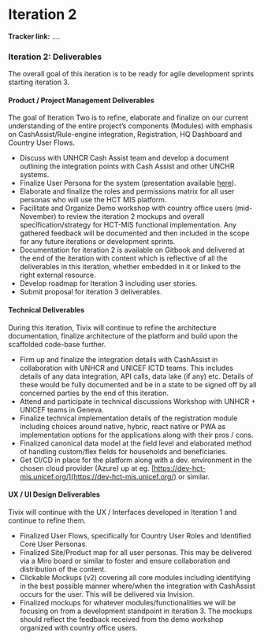 # Iteration 2

**Tracker link:** ....

### **Iteration 2: Deliverables**

The overall goal of this iteration is to be ready for agile development sprints starting iteration 3.

####  **Product / Project Management Deliverables**

The goal of Iteration Two is to refine, elaborate and finalize on our current understanding of the entire project’s components \(Modules\) with emphasis on CashAssist/Rule-engine integration, Registration, HQ Dashboard and Country User Flows.

* Discuss with UNHCR Cash Assist team and develop a document outlining the integration points with Cash Assist and other UNCHR systems.
* Finalize User Persona  for the system \(presentation available [here](https://drive.google.com/open?id=1BHakbjpil_QF6jMHGXfFu8FeZzGNlKR0)\).
* Elaborate and finalize the roles and permissions matrix for all user personas who will use the HCT MIS platform.
* Facilitate and Organize Demo workshop with country office users \(mid-November\) to review the iteration 2  mockups and overall specification/strategy for HCT-MIS functional implementation. Any gathered feedback will be documented and then included in the scope for any future iterations or development sprints. 
* Documentation for iteration 2 is available on Gitbook and delivered at the end of the iteration with content which is reflective of all the deliverables in this iteration, whether embedded in it or linked to the right external resource.
* Develop roadmap for Iteration 3 including user stories.
* Submit proposal for iteration 3 deliverables.

####  **Technical Deliverables**

During this iteration, Tivix will continue to refine the architecture documentation, finalize architecture of the platform and build upon the scaffolded code-base further.

* Firm up and finalize the integration details with CashAssist in collaboration with UNHCR and UNICEF ICTD teams. This includes details of any data integration, API calls, data lake \(if any\) etc. Details of these would be fully documented and be in a state to be signed off by all concerned parties by the end of this iteration.
* Attend and participate in technical discussions Workshop with UNHCR + UNICEF teams in Geneva.
* Finalize technical implementation details of the registration module including choices around native, hybric, react native or PWA as implementation options for the applications along with their pros / cons.
* Finalized canonical data model at the field level and elaborated method of handling custom/flex fields for households and beneficiaries.
* Get CI/CD in place for the platform along with a dev. environment in the chosen cloud provider \(Azure\) up at eg. [https://dev-hct-mis.unicef.org/](https://dev-hct-mis.unicef.org/) or similar.

#### 

#### **UX / UI Design Deliverables**

Tivix will continue with the UX / Interfaces developed in Iteration 1 and continue to refine them.

* Finalized User Flows, specifically for Country User Roles and Identified Core User Personas.
* Finalized Site/Product map for all user personas. This may be delivered via a Miro board or similar to foster and ensure collaboration and distribution of the content.
* Clickable Mockups \(v2\) covering all core modules including identifying in the best possible manner where/when the integration with CashAssist occurs for the user. This will be delivered via Invision.
* Finalized mockups for whatever modules/functionalities we will be focusing on from a development standpoint in iteration 3. The mockups should reflect the feedback received from the demo workshop organized with country office users.

